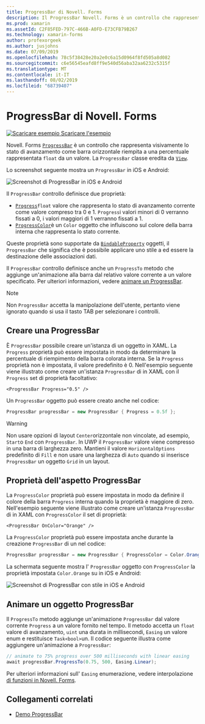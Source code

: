 ```yaml
---
title: ProgressBar di Novell. Forms
description: Il ProgressBar Novell. Forms è un controllo che rappresenta visivamente lo stato di avanzamento come barra orizzontale riempita in base a una proprietà float.
ms.prod: xamarin
ms.assetId: C2F85FED-797C-466B-A0FD-E73CFB79B267
ms.technology: xamarin-forms
author: profexorgeek
ms.author: jusjohns
ms.date: 07/09/2019
ms.openlocfilehash: 78c5f38428e20a2e0c6a15d0964f8fd505a8d082
ms.sourcegitcommit: c6e56545eafd8ff9e540d56aba32aa6232c5315f
ms.translationtype: MT
ms.contentlocale: it-IT
ms.lasthandoff: 08/02/2019
ms.locfileid: "68739407"
---
```

# <a name="xamarinforms-progressbar"></a>ProgressBar di Novell. Forms
[![Scaricare esempio](~/media/shared/download.png) Scaricare l'esempio](https://docs.microsoft.com/samples/xamarin/xamarin-forms-samples/userinterface-progressbardemos/)

Novell. Forms [`ProgressBar`](xref:Xamarin.Forms.ProgressBar) è un controllo che rappresenta visivamente lo stato di avanzamento come barra orizzontale riempita a una percentuale rappresentata `float` da un valore. La `ProgressBar` classe eredita da [`View`](xref:Xamarin.Forms.View).

Lo screenshot seguente mostra un `ProgressBar` in iOS e Android:

![Screenshot di ProgressBar in iOS e Android](progressbar-images/progressbars-default.png "ProgressBar in iOS e Android")

Il `ProgressBar` controllo definisce due proprietà:

* [`Progress`](xref:Xamarin.Forms.ProgressBar.Progress)`float` valore che rappresenta lo stato di avanzamento corrente come valore compreso tra 0 e 1. `Progress`i valori minori di 0 verranno fissati a 0, i valori maggiori di 1 verranno fissati a 1.
* [`ProgressColor`](xref:Xamarin.Forms.ProgressBar.ProgressColor)è un `Color` oggetto che influiscono sul colore della barra interna che rappresenta lo stato corrente.

Queste proprietà sono supportate da [`BindableProperty`](xref:Xamarin.Forms.BindableProperty) oggetti, il `ProgressBar` che significa che è possibile applicare uno stile a ed essere la destinazione delle associazioni dati.

Il `ProgressBar` controllo definisce anche un `ProgressTo` metodo che aggiunge un'animazione alla barra dal relativo valore corrente a un valore specificato. Per ulteriori informazioni, vedere [animare un ProgressBar](#animate-a-progressbar).

> [!NOTE]
> Non `ProgressBar` accetta la manipolazione dell'utente, pertanto viene ignorato quando si usa il tasto TAB per selezionare i controlli.

## <a name="create-a-progressbar"></a>Creare una ProgressBar

È `ProgressBar` possibile creare un'istanza di un oggetto in XAML. La `Progress` proprietà può essere impostata in modo da determinare la percentuale di riempimento della barra colorata interna. Se la `Progress` proprietà non è impostata, il valore predefinito è 0. Nell'esempio seguente viene illustrato come creare un'istanza `ProgressBar` di in XAML con il `Progress` set di proprietà facoltativo:

```xaml
<ProgressBar Progress="0.5" />
```

Un `ProgressBar` oggetto può essere creato anche nel codice:

```csharp
ProgressBar progressBar = new ProgressBar { Progress = 0.5f };
```

> [!WARNING]
> Non usare opzioni di layout `Center`orizzontale non vincolate, ad esempio, `Start`o `End` con `ProgressBar`. In UWP il `ProgressBar` valore viene compresso in una barra di larghezza zero. Mantieni il valore `HorizontalOptions` predefinito di `Fill` e non usare una larghezza di `Auto` quando si inserisce `ProgressBar` un oggetto `Grid` in un layout.

## <a name="progressbar-appearance-properties"></a>Proprietà dell'aspetto ProgressBar

La `ProgressColor` proprietà può essere impostata in modo da definire il colore della barra `Progress` interna quando la proprietà è maggiore di zero. Nell'esempio seguente viene illustrato come creare un'istanza `ProgressBar` di in XAML con `ProgressColor` il set di proprietà:

```xaml
<ProgressBar OnColor="Orange" />
```

La `ProgressColor` proprietà può essere impostata anche durante la creazione `ProgressBar` di un nel codice:

```csharp
ProgressBar progressBar = new ProgressBar { ProgressColor = Color.Orange };
```

La schermata seguente mostra l' `ProgressBar` oggetto con `ProgressColor` la proprietà impostata `Color.Orange` su in iOS e Android:

![Screenshot di ProgressBar con stile in iOS e Android](progressbar-images/progressbars-styled.png "ProgressBar con stile in iOS e Android")

## <a name="animate-a-progressbar"></a>Animare un oggetto ProgressBar

Il `ProgressTo` metodo aggiunge un'animazione `ProgressBar` dal valore corrente `Progress` a un valore fornito nel tempo. Il metodo accetta un `float` valore di avanzamento, `uint` una durata in millisecondi, `Easing` un valore enum e restituisce `Task<bool>`un. Il codice seguente illustra come aggiungere un'animazione a `ProgressBar`:

```csharp
// animate to 75% progress over 500 milliseconds with linear easing
await progressBar.ProgressTo(0.75, 500, Easing.Linear);
```

Per ulteriori informazioni sull' `Easing` enumerazione, vedere interpolazione [di funzioni in Novell. Forms](~/xamarin-forms/user-interface/animation/easing.md).

## <a name="related-links"></a>Collegamenti correlati

* [Demo ProgressBar](https://docs.microsoft.com/samples/xamarin/xamarin-forms-samples/userinterface-progressbardemos/)

